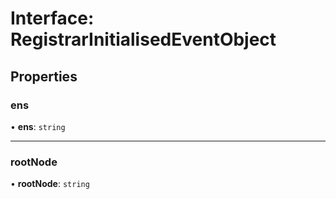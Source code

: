 # Interface: RegistrarInitialisedEventObject

## Properties

### ens

• **ens**: `string`

___

### rootNode

• **rootNode**: `string`
